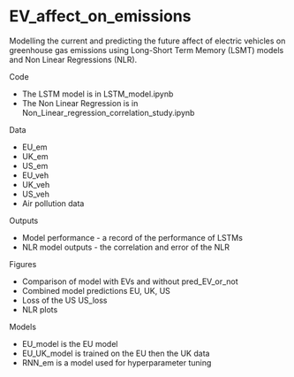# EV_affect_on_emissions

Modelling the current and predicting the future affect of electric vehicles on greenhouse gas emissions using Long-Short Term Memory (LSMT) models and Non Linear Regressions (NLR).

Code

* The LSTM model is in LSTM_model.ipynb
* The Non Linear Regression is in Non_Linear_regression_correlation_study.ipynb

Data

* EU_em
* UK_em
* US_em
* EU_veh
* UK_veh
* US_veh
* Air pollution data

Outputs

* Model performance - a record of the performance of LSTMs
* NLR model outputs - the correlation and error of the NLR

Figures

* Comparison of model with EVs and without pred_EV_or_not
* Combined model predictions EU, UK, US
* Loss of the US US_loss
* NLR plots

Models

* EU_model is the EU model
* EU_UK_model is trained on the EU then the UK data
* RNN_em is a model used for hyperparameter tuning
